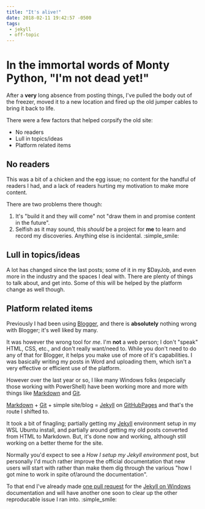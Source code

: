 ```yaml
---
title: "It's alive!"
date: 2018-02-11 19:42:57 -0500
tags:
 - jekyll
 - off-topic
---
```


# In the immortal words of Monty Python, "I'm not dead yet!"

After a **very** long absence from posting things, I've pulled the body out of the freezer, moved it to a new location and fired up the old jumper cables to bring it back to life.

There were a few factors that helped corpsify the old site:

* No readers
* Lull in topics/ideas
* Platform related items

## No readers
This was a bit of a chicken and the egg issue; no content for the handful of readers I had, and a lack of readers hurting my motivation to make more content. 

There are two problems there though:

1. It's "build it and they will come" not "draw them in and promise content in the future". 
2. Selfish as it may sound, this *should* be a project for **me** to learn and record my discoveries. Anything else is incidental. :simple_smile:

## Lull in topics/ideas

A lot has changed since the last posts; some of it in my $DayJob, and even more in the industry and the spaces I deal with. There are plenty of things to talk about, and get into. Some of this will be helped by the platform change as well though.

## Platform related items

Previously I had been using [Blogger](http://theevolvingadmin.blogspot.com), and there is **absolutely** nothing wrong with Blogger; it's well liked by many.

It was however the wrong tool for *me*. I'm **not** a web person; I don't "speak" HTML, CSS, etc., and don't really want/need to. While you don't need to do any of that for Blogger, it helps you make use of more of it's capabilities. I was basically writing my posts in Word and uploading them, which isn't a very effective or efficient use of the platform.

However over the last year or so, I like many Windows folks (especially those working with PowerShell) have been working more and more with things like [Markdown][markdown-link] and [Git][git-link].

[Markdown][markdown-link] + [Git][git-link] + simple site/blog = [Jekyll][jekyll-link] on [GitHubPages](https://pages.github.com) and that's the route I shifted to.

It took a bit of finagling; partially getting my [Jekyll][jekyll-link] environment setup in my WSL Ubuntu install, and partially around getting my old posts converted from HTML to Markdown. But, it's done now and working, although still working on a better theme for the site.

Normally you'd expect to see a *How I setup my Jekyll environment* post, but personally I'd much rather improve the official documentation that new users will start with rather than make them dig through the various "how I got mine to work in spite of/around the documentation". 

To that end I've already made [one pull request](https://github.com/jekyll/jekyll/pull/6765) for the [Jekyll on Windows](https://jekyllrb.com/docs/windows) documentation and will have another one soon to clear up the other reproducable issue I ran into. :simple_smile:


[markdown-link]: https://en.wikipedia.org/wiki/Markdown
[git-link]: https://en.wikipedia.org/wiki/Git
[jekyll-link]: https://jekyllrb.com
